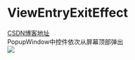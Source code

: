 # ViewEntryExitEffect
[CSDN博客地址](https://blog.csdn.net/WangBrother/article/details/90644149)  
PopupWindow中控件依次从屏幕顶部弹出<br> 
![](https://img-blog.csdnimg.cn/20190528170431937.gif#pic_center)  
